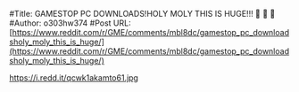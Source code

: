 #Title: GAMESTOP PC DOWNLOADS!HOLY MOLY THIS IS HUGE!!! 🚀 🚀 🚀
#Author: o303hw374
#Post URL: [https://www.reddit.com/r/GME/comments/mbl8dc/gamestop_pc_downloadsholy_moly_this_is_huge/](https://www.reddit.com/r/GME/comments/mbl8dc/gamestop_pc_downloadsholy_moly_this_is_huge/)


https://i.redd.it/qcwk1akamto61.jpg